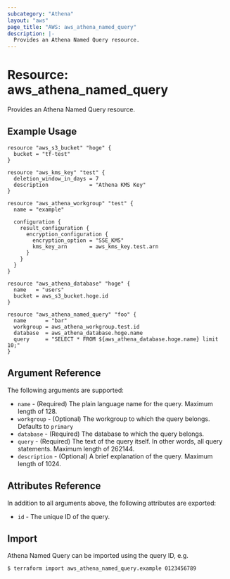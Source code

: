 ```yaml
---
subcategory: "Athena"
layout: "aws"
page_title: "AWS: aws_athena_named_query"
description: |-
  Provides an Athena Named Query resource.
---
```


# Resource: aws_athena_named_query

Provides an Athena Named Query resource.

## Example Usage

```hcl
resource "aws_s3_bucket" "hoge" {
  bucket = "tf-test"
}

resource "aws_kms_key" "test" {
  deletion_window_in_days = 7
  description             = "Athena KMS Key"
}

resource "aws_athena_workgroup" "test" {
  name = "example"

  configuration {
    result_configuration {
      encryption_configuration {
        encryption_option = "SSE_KMS"
        kms_key_arn       = aws_kms_key.test.arn
      }
    }
  }
}

resource "aws_athena_database" "hoge" {
  name   = "users"
  bucket = aws_s3_bucket.hoge.id
}

resource "aws_athena_named_query" "foo" {
  name      = "bar"
  workgroup = aws_athena_workgroup.test.id
  database  = aws_athena_database.hoge.name
  query     = "SELECT * FROM ${aws_athena_database.hoge.name} limit 10;"
}
```

## Argument Reference

The following arguments are supported:

* `name` - (Required) The plain language name for the query. Maximum length of 128.
* `workgroup` - (Optional) The workgroup to which the query belongs. Defaults to `primary`
* `database` - (Required) The database to which the query belongs.
* `query` - (Required) The text of the query itself. In other words, all query statements. Maximum length of 262144.
* `description` - (Optional) A brief explanation of the query. Maximum length of 1024.

## Attributes Reference

In addition to all arguments above, the following attributes are exported:

* `id` - The unique ID of the query.

## Import

Athena Named Query can be imported using the query ID, e.g.

```
$ terraform import aws_athena_named_query.example 0123456789
```
